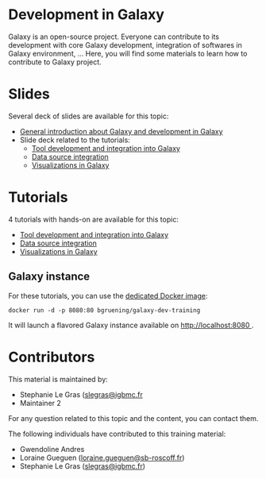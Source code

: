Development in Galaxy
=====================

Galaxy is an open-source project. Everyone can contribute to its development with core Galaxy development, integration of softwares in Galaxy environment, ...
Here, you will find some materials to learn how to contribute to Galaxy project.


# Slides

Several deck of slides are available for this topic:

- [General introduction about Galaxy and development in Galaxy](http://bgruening.github.io/training-material/Dev-Corner/slides/)
- Slide deck related to the tutorials:
    - [Tool development and integration into Galaxy](http://bgruening.github.io/training-material/Dev-Corner/slides/tool_integration.html)
    - [Data source integration](http://bgruening.github.io/training-material/Dev-Corner/slides/data_source_integration.html)
    - [Visualizations in Galaxy](http://bgruening.github.io/training-material/Dev-Corner/slides/visualizations.html)

# Tutorials

4 tutorials with hands-on are available for this topic:

- [Tool development and integration into Galaxy](tutorial/tool_integration.md)
- [Data source integration](tutorial/data_source_integration.md)
- [Visualizations in Galaxy](tutorial/visualizations.md)

## Galaxy instance

For these tutorials, you can use the [dedicated Docker image](docker/README.md):

```
docker run -d -p 8080:80 bgruening/galaxy-dev-training
```

It will launch a flavored Galaxy instance available on
[http://localhost:8080 ](http://localhost:8080).

# Contributors

This material is maintained by:

- Stephanie Le Gras (slegras@igbmc.fr
- Maintainer 2

For any question related to this topic and the content, you can contact them.

The following individuals have contributed to this training material:

- Gwendoline Andres
- Loraine Gueguen (loraine.gueguen@sb-roscoff.fr)
- Stephanie Le Gras (slegras@igbmc.fr)
